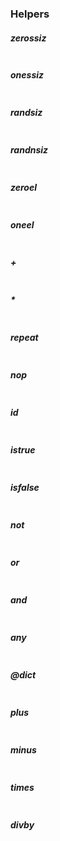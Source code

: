 ### <a name="helpers"></a>Helpers

##### zerossiz
```jl

```

##### onessiz
```jl

```

##### randsiz
```jl

```

##### randnsiz
```jl

```

##### zeroel
```jl

```

##### oneel
```jl

```

##### +
```jl

```

##### * 
```jl

```

##### repeat
```jl

```

##### nop
```jl

```

##### id
```jl

```

##### istrue
```jl

```

##### isfalse
```jl

```

##### not
```jl

```

##### or
```jl

```

##### and
```jl

```

##### any
```jl

```

##### @dict
```jl

```

##### plus
```jl

```

##### minus
```jl

```


##### times
```jl

```

##### divby
```jl

```
 

